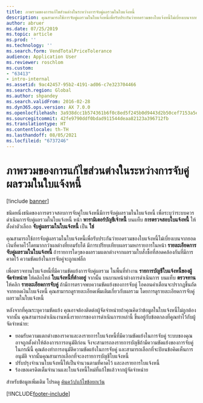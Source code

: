 ```yaml
---
title: ภาพรวมของการแก้ไขส่วนต่างในระหว่างการจับคู่ผลรวมในใบแจ้งหนี้
description: คุณสามารถใช้การจับคู่ผลรวมในใบแจ้งหนี้เพื่อรับประกันว่ายอดรวมของใบแจ้งหนี้ไม่เบี่ยงเบนจากยอดเงินที่คาดไว้โดยมากกว่าผลต่างที่ยอมรับได้
author: abruer
ms.date: 07/25/2019
ms.topic: article
ms.prod: ''
ms.technology: ''
ms.search.form: VendTotalPriceTolerance
audience: Application User
ms.reviewer: roschlom
ms.custom:
- "63413"
- intro-internal
ms.assetid: 9ac42457-95b2-4191-ad06-c7e323704466
ms.search.region: Global
ms.author: shpandey
ms.search.validFrom: 2016-02-28
ms.dyn365.ops.version: AX 7.0.0
ms.openlocfilehash: 3a938dcc1b574361b6f0c8ed5f245b0d9443d2b50cef7153a5ed2bd9cb265d01
ms.sourcegitcommit: 42fe9790ddf0bdad911544deaa82123a396712fb
ms.translationtype: HT
ms.contentlocale: th-TH
ms.lasthandoff: 08/05/2021
ms.locfileid: "6737246"
---
```

# <a name="resolve-discrepancies-during-invoice-totals-matching-overview"></a>ภาพรวมของการแก้ไขส่วนต่างในระหว่างการจับคู่ผลรวมในใบแจ้งหนี้

[!include [banner](../includes/banner.md)]

ชนิดหนึ่งชนิดของการตรวจสอบการจับคู่ใบแจ้งหนี้มีการจับคู่ผลรวมในใบแจ้งหนี้ เพื่อระบุว่าระบบควรดำเนินการจับคู่ผลรวมในใบแจ้งหนี้ หน้า **พารามิเตอร์บัญชีเจ้าหนี้** บนแท็บ **การตรวจสอบใบแจ้งหนี้** ให้ตั้งค่าตัวเลือก **จับคู่ผลรวมในใบแจ้งหนี้** เป็น **ใช่** 

คุณสามารถใช้การจับคู่ผลรวมในใบแจ้งหนี้เพื่อรับประกันว่ายอดรวมของใบแจ้งหนี้ไม่เบี่ยงเบนจากยอดเงินที่คาดไว้โดยมากกว่าผลต่างที่ยอมรับได้ มีการเปรียบเทียบผลรวมหกรายการในหน้า **รายละเอียดการจับคู่ผลรวมในใบแจ้งหนี้** ถ้ารายการใดๆของผลรวมแตกต่างจากผลรวมใบสั่งซื้อที่สอดคล้องกันที่มีการคาดไว้ ความขัดแย้งในการจับคู่จะถูกแฟล็ก 

เพื่อตรวจทานใบแจ้งหนี้ที่มีความขัดแย้งการจับคู่ผลรวม ในพื้นที่ทำงาน **รายการบัญชีใบแจ้งหนี้ของผู้จัดจำหน่าย** ให้คลิกไทล์ **ใบแจ้งหนี้ที่ค้างอยู่** จากนั้น บนบานหน้าต่างการดำเนินการ บนแท็บ **ตรวจทาน** ให้คลิก **รายละเอียดการจับคู่** ถ้ามีการตรวจพบความขัดแย้งของการจับคู่ ไอคอนคำเตือนจะปรากฏขึ้นถัดจากยอดเงินใบแจ้งหนี้ คุณสามารถดูรายละเอียดเพิ่มเติมเกี่ยวกับผลรวม โดยการดูรายละเอียดการจับคู่ผลรวมในใบแจ้งหนี้ 

หลังจากที่คุณระบุความขัดแย้ง คุณอาจต้องติดต่อผู้จัดจำหน่ายถ้าคุณคิดว่าข้อมูลในใบแจ้งหนี้ไม่ถูกต้อง จากนั้น คุณสามารถดำเนินงานหนึ่งรายการของการดำเนินการเหล่านี้ ขึ้นอยู่กับข้อตกลงที่คูณทำไว้กับผู้จัดจำหน่าย:

-   ยอมรับความแตกต่างของราคาและลงรายการใบแจ้งหนี้ที่มีความขัดแย้งในการจับคู่ ระบบของคุณอาจถูกตั้งค่าให้ต้องการการอนุมัติก่อน จึงจะสามารถลงรายการบัญชีถ้ามีความขัดแย้งของการจับคู่ ในกรณีนี้ คุณต้องทำการอนุมัติความขัดแย้งในการจับคู่ และสามารถเลือกที่จะป้อนข้อคิดเห็นการอนุมัติ จากนั้นคุณสามารถเลือกที่จะลงรายการบัญชีใบแจ้งหนี้
-   ปรับปรุงจำนวนใบแจ้งหนี้ให้เป็นจำนวนตามที่คาดไว้ และลงรายการใบแจ้งหนี้
-   ร้องขอเครดิตเต็มจำนวนและใบแจ้งหนี้ใหม่ที่แก้ไขแล้วจากผู้จัดจำหน่าย

สำหรับข้อมูลเพิ่มเติม โปรดดู [ค้นคว้า/แก้ไขข้อยกเว้น](tasks/research-resolve-exceptions.md)




[!INCLUDE[footer-include](../../includes/footer-banner.md)]